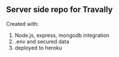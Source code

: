 ## Server side repo for Travally

Created with: 
1. Node.js, express, mongodb integration
2. .env and secured data
3. deployed to heroku